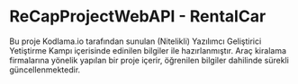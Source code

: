 # ReCapProjectWebAPI - RentalCar


Bu proje Kodlama.io tarafından sunulan (Nitelikli) Yazılımcı Geliştirici Yetiştirme Kampı içerisinde edinilen bilgiler ile hazırlanmıştır.
Araç kiralama firmalarına yönelik yapılan bir proje içerir, öğrenilen bilgiler dahilinde sürekli güncellenmektedir.

